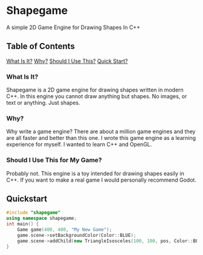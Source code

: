 # Shapegame
A simple 2D Game Engine for Drawing Shapes In C++

## Table of Contents
[What Is It?](#wat)
[Why?](#why)
[Should I Use This?](#shouldi)
[Quick Start?](#quickstart)


<a name="wat"></a>
### What Is It?
Shapegame is a 2D game engine for drawing shapes written in modern C++.
In this engine you cannot draw anything but shapes. No images, or text or anything. Just shapes.

<a name="why"></a>
### Why?
Why write a game engine? There are about a million game engines and they are all faster and better than this one.
I wrote this game engine as a learning experience for myself. I wanted to learn C++ and OpenGL.

<a name="shouldi"></a>
### Should I Use This for My Game?
Probably not. This engine is a toy intended for drawing shapes easily in C++. If you want to make a real game I would
personally recommend Godot.


## Quickstart

```C++
#include "shapegame"
using namespace shapegame;
int main() {
	Game game(400, 400, "My New Game");
	game.scene->setBackgroundColor(Color::BLUE);
	game.scene->addChild(new TriangleIsosceles(100, 100, pos, Color::BLACK));
}
```